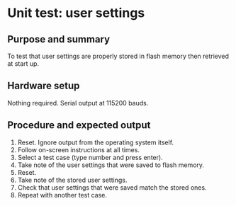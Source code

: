 # Unit test: user settings

## Purpose and summary

To test that user settings are properly stored in flash memory then retrieved at start up.

## Hardware setup

Nothing required. Serial output at 115200 bauds.

## Procedure and expected output

1. Reset. Ignore output from the operating system itself.
2. Follow on-screen instructions at all times.
3. Select a test case (type number and press enter).
4. Take note of the user settings that were saved to flash memory.
5. Reset.
6. Take note of the stored user settings.
7. Check that user settings that were saved match the stored ones.
8. Repeat with another test case.
